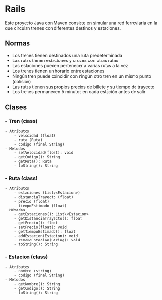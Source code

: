 # Rails

Este proyecto Java con Maven consiste en simular una red ferroviaria en la que circulan trenes con diferentes destinos y estaciones.

## Normas

- Los trenes tienen destinados una ruta predeterminada
- Las rutas tienen estaciones y cruces con otras rutas
- Las estaciones pueden pertenecer a varias rutas a la vez
- Los trenes tienen un horario entre estaciones
- Ningún tren puede coincidir con ningún otro tren en un mismo punto (colisión)
- Las rutas tienen sus propios precios de billete y su tiempo de trayecto
- Los trenes permanecen 5 minutos en cada estación antes de salir

## Clases

### - Tren (class)
    - Atributos
        - velocidad (float)
        - ruta (Ruta)
        - codigo (final String)
    - Métodos
        - setVelocidad(float): void
        - getCodigo(): String
        - getRuta(): Ruta
        - toString(): String

### - Ruta (class)
    - Atributos
        - estaciones (List\<Estacion>)
        - distanciaTrayecto (float)
        - precio (float)
        - tiempoEstimado (float)
    - Métodos
        - getEstaciones(): List\<Estacion>
        - getDistanciaTrayecto(): float
        - getPrecio(): float
        - setPrecio(float): void
        - getTiempoEstimado(): float
        - addEstacion(Estacion): void
        - removeEstacion(String): void
        - toString(): String

### - Estacion (class)
    - Atributos
        - nombre (String)
        - codigo (final String)
    - Métodos
        - getNombre(): String
        - getCodigo(): String
        - toString(): String